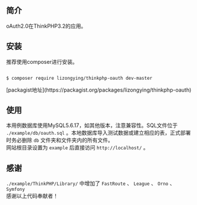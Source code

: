 ﻿## 简介

oAuth2.0在ThinkPHP3.2的应用。

## 安装

推荐使用composer进行安装。

<p>
<code>
$ composer require lizongying/thinkphp-oauth dev-master
</code>
</p>
[packagist地址](https://packagist.org/packages/lizongying/thinkphp-oauth) 

## 使用

本用例数据库使用MySQL5.6.17，如其他版本，注意兼容性。SQL文件位于 <code>./example/db/oauth.sql</code> 。本地数据库导入测试数据或建立相应的表，正式部署时务必删除 <code>db</code> 文件夹和文件夹内的所有文件。<br>
网站根目录设置为 <code>example</code> 后直接访问 <code>http://localhost/</code> 。

## 感谢

<code>./example/ThinkPHP/Library/</code> 中增加了 <code>FastRoute</code> 、 <code>League</code> 、 <code>Orno</code> 、 <code>Symfony</code><br>
感谢以上代码奉献者！
